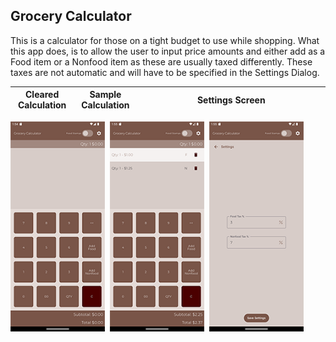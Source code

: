 <style>
table th:first-of-type {
    width: 10%;
}
table th:nth-of-type(2) {
    width: 10%;
}
table th:nth-of-type(3) {
    width: 50%;
}
table th:nth-of-type(4) {
    width: 30%;
}
</style>
## Grocery Calculator

This is a calculator for those on a tight budget to use while shopping. What this app does, is to allow the user to input price amounts and either add as a Food item or a Nonfood item as these are usually taxed differently. These taxes are not automatic and will have to be specified in the Settings Dialog.

|                     Cleared Calculation                      |                      Sample Calculation                      |                           Settings Screen                    |
| :----------------------------------------------------------: | :----------------------------------------------------------: | :----------------------------------------------------------: |

<img src="screenshot_cleared.png" width="30%"/>&nbsp;&nbsp;<img src ="screenshot_smallCalculation.png" width="30%"/>&nbsp;&nbsp;<img src="screenshot_Settings.png" width="30%"/>
